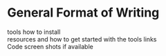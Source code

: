 # General Format of Writing <br>

tools how to install<br>
resources and how to get started with the tools links<br>
Code 
screen shots  if available<br>
<br>













